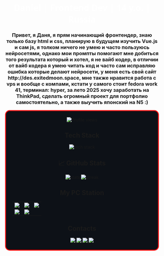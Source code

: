 <div align="center">
  <h1 style="color: #FFFFFF; font-family: 'Segoe UI', sans-serif; margin-bottom: 20px;">
     Daniel | Frontend Dev | 14 y.o. | Russia
  </h1>
  <h3>Привет, я Даня, я прям начинающий фронтендер, знаю только базу html и css, планирую в будущем изучить Vue.js и сам js, я толком ничего не умею и часто пользуюсь нейросетями, однако мои промпты помогают мне добиться того результата который и хотел, я не вайб кодер, в отличии от вайб кодера я умею читать код и часто сам исправляю ошибка которые делают нейросети, у меня есть свой сайт http://des.exitedmoon.space, мне также нравится работа с vps и вообще с компами, кстати у самого стоит fedora work 41, терминал: hyper, за лето 2025 хочу заработать на ThinkPad, сделать огромный проект для портфолио самостоятельно, а также выучить японский на N5 :)</h3>

<div align="center" style="background: #0D1117; border: 3px solid #FF0000; border-radius: 15px; padding: 20px;">
  <img src="https://komarev.com/ghpvc/?username=kripo4ek&style=flat-square&color=red" alt="Profile views"/>
  
  <!-- Технологии -->
  <h2>Tech Stack</h2>
  <img src="https://skillicons.dev/icons?i=ps,pr,fedora,vscode,html,css,js,git,github,linux,mysql,obsidian" alt="tech stack"/>
  
  <h2>📈 GitHub Stats</h2>
  <img src="https://github-readme-stats.vercel.app/api?username=kripo4ek&show_icons=true&theme=dark&title_color=FF0000&icon_color=FF0000&border_color=FF0000" alt="stats"/>
  <img src="https://github-readme-streak-stats.herokuapp.com/?user=kripo4ek&theme=dark&border=FF0000" alt="streak"/>
  
  <h2>My PC Station</h2>
  <table align="center">
    <tr>
      <td><img src="https://img.shields.io/badge/AMD-Ryzen_5_5600-FF0000?style=flat&logo=amd"/></td>
      <td><img src="https://img.shields.io/badge/AMD-RX_6600-FF0000?style=flat&logo=amd"/></td>
      <td><img src="https://img.shields.io/badge/RAM-32GB-FF0000?style=flat"/></td>
    </tr>
     <tr>
      <td><img src="https://img.shields.io/badge/PSU-650W-FF0000?style=flat&logoColor=white"/></td>
      <td><img src="https://img.shields.io/badge/ROM-1.5TB-FF0000?style=flat&logo=storage&logoColor=white"/></td>
    </tr>
  </table>
  
  <h2>Contacts</h2>
  <a href="https://t.me/kriplink" target="_blank">
    <img src="https://img.shields.io/badge/Telegram-FF0000?style=for-the-badge&logo=telegram&logoColor=white"/>
  </a>
  <a href="https://vk.com/fanichi.usedcvnt" target="_blank">
    <img src="https://img.shields.io/badge/VK-FF0000?style=for-the-badge&logo=vk&logoColor=white"/>
  </a>
  <a href="https://discord.com/users/kripo4ek" target="_blank">
    <img src="https://img.shields.io/badge/Discord-FF0000?style=for-the-badge&logo=discord&logoColor=white"/>
  </a>
  <a href="https://music.yandex.ru/users/zyuzindaniil/playlists/3?utm_medium=copy_link" target="_blank">
    <img src="https://img.shields.io/badge/Yandex_Music-FF0000?style=for-the-badge&logo=yandex&logoColor=white"/>
  </a>
</div>

<!--
**kripo4/kripo4** is a ✨ _special_ ✨ repository because its `README.md` (this file) appears on your GitHub profile.

Here are some ideas to get you started:

- 🔭 I’m currently working on ...
- 🌱 I’m currently learning ...
- 👯 I’m looking to collaborate on ...
- 🤔 I’m looking for help with ...
- 💬 Ask me about ...
- 📫 How to reach me: ...
- 😄 Pronouns: ...
- ⚡ Fun fact: ...
-->
